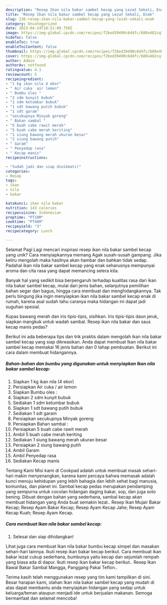 ```yaml
---
description: "Resep Ikan nila bakar sambel kecap yang Lezat Sekali, Enak"
title: "Resep Ikan nila bakar sambel kecap yang Lezat Sekali, Enak"
slug: 236-resep-ikan-nila-bakar-sambel-kecap-yang-lezat-sekali-enak
category: Uncategorized
date: 2023-04-24T18:51:09.750Z
image: https://img-global.cpcdn.com/recipes/f2bed39490c6d4fc/680x482cq70/ikan-nila-bakar-sambel-kecap-foto-resep-utama.jpg
hideToc: false
enableToc: true
enableTocContent: false
thumbnail: https://img-global.cpcdn.com/recipes/f2bed39490c6d4fc/680x482cq70/ikan-nila-bakar-sambel-kecap-foto-resep-utama.jpg
cover: https://img-global.cpcdn.com/recipes/f2bed39490c6d4fc/680x482cq70/ikan-nila-bakar-sambel-kecap-foto-resep-utama.jpg
author: Admin
authorAv: notfound
ratingvalue: 4.1
reviewcount: 5
recipeingredient:
- "1 kg ikan nila 4 ekor"
- " Air cuka  air lemon"
- " Bumbu oles "
- "2 sdm kunyit bubuk"
- "1 sdm ketumbar bubuk"
- "1 sdt bawang putih bubuk"
- "1 sdt garam"
- "secukupnya Minyak goreng"
- " Bahan sambal "
- "5 buah cabe rawit merah"
- "5 buah cabe merah keriting"
- "1 siung bawang merah ukuran besar"
- "2 siung bawang putih"
- " Garam"
- " Penyedap rasa"
- " Kecap manis"
recipeinstructions:

- "Sudah jadi dan siap dinikmati!"
categories:
- Resep
tags:
- ikan
- nila
- bakar

katakunci: ikan nila bakar 
nutrition: 143 calories
recipecuisine: Indonesian
preptime: "PT18M"
cooktime: "PT46M"
recipeyield: "3"
recipecategory: Lunch

---
```



Selamat Pagi Lagi mencari inspirasi resep ikan nila bakar sambel kecap yang unik? Cara menyiapkannya memang Agak susah-susah gampang. Jika keliru mengolah maka hasilnya akan hambar dan bahkan tidak sedap. Padahal ikan nila bakar sambel kecap yang enak seharusnya mempunyai aroma dan cita rasa yang dapat memancing selera kita.


Banyak hal yang sedikit bisa berpengaruh terhadap kualitas rasa dari ikan nila bakar sambel kecap, mulai dari jenis bahan, selanjutnya pemilihan bahan segar dan bagus, hingga cara membuat dan menghidangkannya. Tak perlu bingung jika ingin menyiapkan ikan nila bakar sambel kecap enak di rumah, karena asal sudah tahu caranya maka hidangan ini dapat jadi suguhan spesial.

Kupas bawang merah dan iris tipis-tipis, sisihkan. Iris tipis-tipis daun jeruk, siapkan mangkuk untuk wadah sambal. Resep ikan nila bakar dan saus kecap manis pedas?


Berikut ini ada beberapa tips dan trik praktis dalam mengolah ikan nila bakar sambel kecap yang siap dikreasikan. Anda dapat membuat Ikan nila bakar sambel kecap memakai 16 jenis bahan dan 0 tahap pembuatan. Berikut ini cara dalam membuat hidangannya.

<!--inarticleads1-->

##### Bahan-bahan dan bumbu yang digunakan untuk menyiapkan Ikan nila bakar sambel kecap:

1. Siapkan 1 kg ikan nila (4 ekor)
1. Persiapkan  Air cuka / air lemon
1. Siapkan  Bumbu oles :
1. Siapkan 2 sdm kunyit bubuk
1. Sediakan 1 sdm ketumbar bubuk
1. Siapkan 1 sdt bawang putih bubuk
1. Sediakan 1 sdt garam
1. Persiapkan secukupnya Minyak goreng
1. Persiapkan  Bahan sambal :
1. Persiapkan 5 buah cabe rawit merah
1. Ambil 5 buah cabe merah keriting
1. Sediakan 1 siung bawang merah ukuran besar
1. Persiapkan 2 siung bawang putih
1. Ambil  Garam
1. Ambil  Penyedap rasa
1. Sediakan  Kecap manis


Tentang Kami Misi kami di Cookpad adalah untuk membuat masak sehari-hari makin menyenangkan, karena kami percaya bahwa memasak adalah kunci menuju kehidupan yang lebih bahagia dan lebih sehat bagi manusia, komunitas, dan planet ini. Sambal kecap pedas merupakan pendamping yang sempurna untuk cocolan hidangan daging bakar, sop, dan juga soto bening. Dibuat dengan bahan yang sederhana, sambal kecap akan membuat hidangan yang Anda buat semakin lezat.. Resep Ikan Mujair Bakar Kecap; Resep Ayam Bakar Kecap; Resep Ayam Kecap Jahe; Resep Ayam Kecap Kuah; Resep Ayam Kecap. 

<!--inarticleads2-->

##### Cara membuat Ikan nila bakar sambel kecap:


1. Selesai dan siap dihidangkan!

Lihat juga cara membuat Ikan nila bakar bumbu kecap simpel dan masakan sehari-hari lainnya. Ikuti resep ikan bakar kecap berikut. Cara membuat ikan bakar lezat cukup sederhana, bumbunya yaitu kecap dan sejumlah rempah yang biasa ada di dapur. Ikuti resep ikan bakar kecap berikut.. Resep Ikan Bawal Bakar Sambal Mangga, Panggang Pakai Teflon.. 

Terima kasih telah menggunakan resep yang tim kami tampilkan di sini. Besar harapan kami, olahan Ikan nila bakar sambel kecap yang mudah di atas dapat membantu anda menyiapkan hidangan yang sedap untuk keluarga/teman ataupun menjadi ide untuk berjualan makanan. Semoga bermanfaat dan selamat mencoba!
